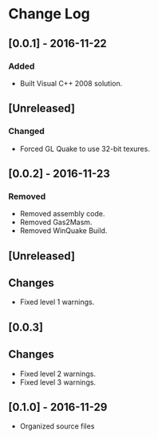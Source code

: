 # Change Log

## [0.0.1] - 2016-11-22
### Added
- Built Visual C++ 2008 solution.

## [Unreleased]
### Changed
- Forced GL Quake to use 32-bit texures.

## [0.0.2] - 2016-11-23
### Removed
- Removed assembly code.
- Removed Gas2Masm.
- Removed WinQuake Build.

## [Unreleased]
## Changes
- Fixed level 1 warnings.

## [0.0.3]
## Changes
- Fixed level 2 warnings.
- Fixed level 3 warnings.

## [0.1.0] - 2016-11-29
- Organized source files